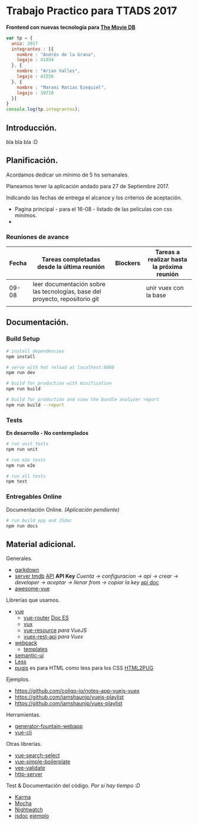 # Trabajo Practico para TTADS 2017

__Frontend con nuevas tecnología para [The Movie DB](www.themoviedb.org)__

``` javascript
var tp = {
  anio: 2017
  integrantes : [{
    nombre : "Andrés de la Grana",
    legajo : 41034
  }, {
    nombre : "Arian Valles",
    legajo : 41556
  }, {
    nombre : "Marani Matias Ezequiel",
    legajo : 39710
  }]
}
console.log(tp.integrantes);
```

## Introducción.

bla bla bla :D

## Planificación.

Acordamos dedicar un mínimo de 5 hs semanales.

Planeamos tener la aplicación andado para 27 de Septiembre 2017.

Indicando las fechas de entrega el alcance y los criterios de aceptación.

- Pagina principal - para el 16-08 - listado de las películas con css mínimos.
-

### Reuniones de avance

|Fecha|Tareas completadas desde la última reunión| Blockers |Tareas a realizar hasta la próxima reunión|
|-----|------------------------------------------|----------|------------------------------------------|
|09-08| leer documentación sobre las tecnologías, base del proyecto, repositorio git || unir vuex con la base| listado de las ultimas películas con css minimos |
|     |  |   |  |

## Documentación.

### Build Setup

``` bash
# install dependencies
npm install

# serve with hot reload at localhost:8080
npm run dev

# build for production with minification
npm run build

# build for production and view the bundle analyzer report
npm run build --report
```

### Tests

__En desarrollo - No contemplados__

``` bash
# run unit tests
npm run unit

# run e2e tests
npm run e2e

# run all tests
npm test
```

### Entregables Online

Documentación Online. _(Aplicación pendiente)_

``` bash
# run build app and JSdoc
npm run docs
```

## Material adicional.

Generales.
* [garkdown](https://guides.github.com/features/mastering-markdown/)
* [server tmdb](https://github.com/utnfrrottads/tmdb-server) [API](https://www.themoviedb.org/documentation/api/discover) **API Key** _Cuenta -> configuracion -> api -> crear -> developer -> aceptar -> llenar from -> copiar la key_ [api doc](https://developers.themoviedb.org/3/getting-started)
* [awesome-vue](https://github.com/vuejs/awesome-vue)

Librerías que usamos.
* [vue](https://vuejs.org/)
  * [vue-router](https://github.com/vuejs/vue-router) [Doc ES](https://router.vuejs.org/es/)
  * [vux](https://github.com/vuejs/vuex)
  * [vue-resource](https://github.com/pagekit/vue-resource) _para VueJS_
  * [vuex-rest-api](https://github.com/christianmalek/vuex-rest-api) _para Vuex_
* [webpack](https://webpack.js.org/)
  * [templates](https://github.com/vuejs-templates/webpack-simple)
* [semantic-ui](https://semantic-ui.com/)
* [Less](lesscss.org)
* [pugjs](pugjs.org) es para HTML como less para los CSS [HTML2PUG](https://www.beautifyconverter.com/html-to-jade-converter.php)

Ejemplos.
* https://github.com/coligo-io/notes-app-vuejs-vuex
* https://github.com/iamshaunjp/vuejs-playlist
* https://github.com/iamshaunjp/vuex-playlist

Herramientas.
* [generator-fountain-webapp](https://github.com/fountainjs/generator-fountain-webapp)
* [vue-cli](https://github.com/vuejs/vue-cli)

Otras librerías.
* [vue-search-select](https://github.com/moreta/vue-search-select)
* [vue-simple-boilerplate](https://github.com/vuejs-templates/simple)
* [vee-validate](https://github.com/baianat/vee-validate)
* [http-server](https://www.npmjs.com/package/http-server)

Test & Documentación del código.
_Por si hay tiempo :D_
* [Karma](https://github.com/karma-runner/karma)
* [Mocha](https://mochajs.org/)
* [Nightwatch](http://nightwatchjs.org/)
* [jsdoc](https://github.com/jsdoc3/jsdoc) [ejemplo](https://github.com/docstrap/docstrap/tree/master/fixtures)

